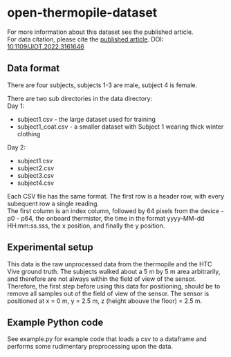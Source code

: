 # open-thermopile-dataset

For more information about this dataset see the published article.  
For data citation, please cite the [published article](https://doi.org/10.1109/JIOT.2022.3161646). DOI: [10.1109/JIOT.2022.3161646](https://doi.org/10.1109/JIOT.2022.3161646)  

## Data format

There are four subjects, subjects 1-3 are male, subject 4 is female.

There are two sub directories in the data directory:  
Day 1:  
  - subject1.csv - the large dataset used for training
  - subject1_coat.csv - a smaller dataset with Subject 1 wearing thick winter clothing

Day 2:
  - subject1.csv
  - subject2.csv
  - subject3.csv
  - subject4.csv

Each CSV file has the same format. The first row is a header row, with every subequent row a single reading.  
The first column is an index column, followed by 64 pixels from the device - p0 - p64, the onboard thermistor, the time in the format yyyy-MM-dd HH:mm:ss.sss, the x position, and finally the y position.

## Experimental setup
This data is the raw unprocessed data from the thermopile and the HTC Vive ground truth. The subjects walked about a 5 m by 5 m area arbitrarily, and therefore are not always within the field of view of the sensor. Therefore, the first step before using this data for positioning, should be to remove all samples out of the field of view of the sensor. The sensor is positioned at x = 0 m, y = 2.5 m, z (height abouve the floor) = 2.5 m.

## Example Python code
See example.py for example code that loads a csv to a dataframe and performs some rudimentary preprocessing upon the data.  
